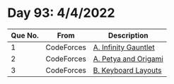 # Day 93: 4/4/2022

| Que No. | From | Description |
| --- | --- | --- |
| 1 | CodeForces | [A. Infinity Gauntlet](https://codeforces.com/problemset/problem/987/A) |
| 2 | CodeForces | [A. Petya and Origami](https://codeforces.com/problemset/problem/1080/A) |
| 3 | CodeForces | [B. Keyboard Layouts](https://codeforces.com/problemset/problem/831/B) |
